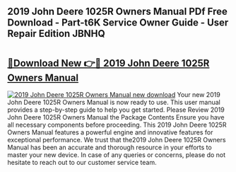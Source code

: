 ## 2019 John Deere 1025R Owners Manual PDf Free Download - Part-t6K Service Owner Guide - User Repair Edition JBNHQ

# <h2><a href="http://bc92526.oget.top/?id=2019+John+Deere+1025R+Owners+Manual">🔗Download New 👉🔴 2019 John Deere 1025R Owners Manual</a></h2>

[![2019 John Deere 1025R Owners Manual new download](https://i.imgur.com/5g1atiW.png)](http://bc92526.oget.top/?id=2019+John+Deere+1025R+Owners+Manual)
Your new 2019 John Deere 1025R Owners Manual is now ready to use. This user manual provides a step-by-step guide to help you get started. Please Review 2019 John Deere 1025R Owners Manual the Package Contents Ensure you have all necessary components before proceeding. This 2019 John Deere 1025R Owners Manual features a powerful engine and innovative features for exceptional performance. We trust that the2019 John Deere 1025R Owners Manual has been an accurate and thorough resource in your efforts to master your new device. In case of any queries or concerns, please do not hesitate to reach out to our customer service team.
